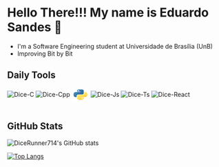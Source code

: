 # Hello There!!! My name is Eduardo Sandes 🎲
- I'm a Software Engineering student at Universidade de Brasília (UnB)
- Improving Bit by Bit

## Daily Tools

<div style="display: inline_block">
  <img align="center" alt="Dice-C" height="30" width="40" src="https://cdn.jsdelivr.net/gh/devicons/devicon/icons/c/c-original.svg" >
  <img align="center" alt="Dice-Cpp" height="30" width="40" src="https://cdn.jsdelivr.net/gh/devicons/devicon/icons/cplusplus/cplusplus-original.svg">
  <img align="center" alt="Dice-Python" height="30" width="40" src="https://raw.githubusercontent.com/devicons/devicon/master/icons/python/python-original.svg">
  <img align="center" alt="Dice-Js" height="30" width="40" src="https://cdn.jsdelivr.net/gh/devicons/devicon/icons/javascript/javascript-plain.svg">
  <img align="center" alt="Dice-Ts" height="30" width="40" src="https://cdn.jsdelivr.net/gh/devicons/devicon/icons/typescript/typescript-plain.svg">
  <img align="center" alt="Dice-React" height="30" width="40" src="https://cdn.jsdelivr.net/gh/devicons/devicon/icons/react/react-original.svg">
</div><br/>

## GitHub Stats
![DiceRunner714's GitHub stats](https://github-readme-stats.vercel.app/api?username=dicerunner714&show_icons=true&theme=tokyonight)

[![Top Langs](https://github-readme-stats.vercel.app/api/top-langs/?username=dicerunner714)](https://github.com/dicerunner714/github-readme-stats)

